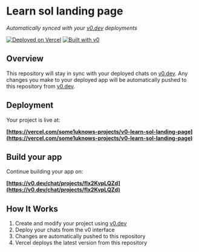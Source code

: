 # Learn sol landing page

*Automatically synced with your [v0.dev](https://v0.dev) deployments*

[![Deployed on Vercel](https://img.shields.io/badge/Deployed%20on-Vercel-black?style=for-the-badge&logo=vercel)](https://vercel.com/some1uknows-projects/v0-learn-sol-landing-page)
[![Built with v0](https://img.shields.io/badge/Built%20with-v0.dev-black?style=for-the-badge)](https://v0.dev/chat/projects/fIx2KvpLQZd)

## Overview

This repository will stay in sync with your deployed chats on [v0.dev](https://v0.dev).
Any changes you make to your deployed app will be automatically pushed to this repository from [v0.dev](https://v0.dev).

## Deployment

Your project is live at:

**[https://vercel.com/some1uknows-projects/v0-learn-sol-landing-page](https://vercel.com/some1uknows-projects/v0-learn-sol-landing-page)**

## Build your app

Continue building your app on:

**[https://v0.dev/chat/projects/fIx2KvpLQZd](https://v0.dev/chat/projects/fIx2KvpLQZd)**

## How It Works

1. Create and modify your project using [v0.dev](https://v0.dev)
2. Deploy your chats from the v0 interface
3. Changes are automatically pushed to this repository
4. Vercel deploys the latest version from this repository
